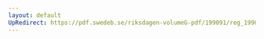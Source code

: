 ```yaml
---
layout: default
UpRedirect: https://pdf.swedeb.se/riksdagen-volumeG-pdf/199091/reg_199091/reg_199091_1105.pdf
---
```

